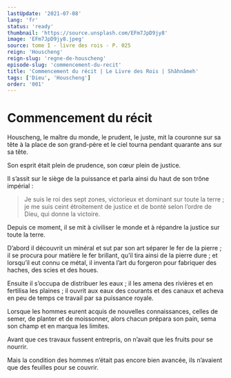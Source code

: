 ```yaml
---
lastUpdate: '2021-07-08'
lang: 'fr'
status: 'ready'
thumbnail: 'https://source.unsplash.com/EFm7JpD9jy8'
image: 'EFm7JpD9jy8.jpeg'
source: tome I - livre des rois - P. 025
reign: 'Houscheng'
reign-slug: 'regne-de-houscheng'
episode-slug: 'commencement-du-recit'
title: 'Commencement du récit | Le Livre des Rois | Shâhnâmeh'
tags: ['Dieu', 'Houscheng']
order: '001'
---
```


<!-- LTeX: language=fr -->

# Commencement du récit

Houscheng, le maître du monde, le prudent, le juste, mit la couronne sur sa tête à la place de son grand-père et le ciel tourna pendant quarante ans sur sa tête.

Son esprit était plein de prudence, son cœur plein de justice.

Il s’assit sur le siège de la puissance et parla ainsi du haut de son trône impérial :

> Je suis le roi des sept zones, victorieux et dominant sur toute la terre ; je me suis ceint étroitement de justice et de bonté selon l’ordre de Dieu, qui donne la victoire.

Depuis ce moment, il se mit à civiliser le monde et à répandre la justice sur toute la terre.

D’abord il découvrit un minéral et sut par son art séparer le fer de la pierre ; il se procura pour matière le fer brillant, qu’il tira ainsi de la pierre dure ; et lorsqu’il eut connu ce métal, il inventa l’art du forgeron pour fabriquer des haches, des scies et des houes.

Ensuite il s’occupa de distribuer les eaux ; il les amena des rivières et en fertilisa les plaines ; il ouvrit aux eaux des courants et des canaux et acheva en peu de temps ce travail par sa puissance royale.

Lorsque les hommes eurent acquis de nouvelles connaissances, celles de semer, de planter et de moissonner, alors chacun prépara son pain, sema son champ et en marqua les limites.

Avant que ces travaux fussent entrepris, on n’avait que les fruits pour se nourrir.

Mais la condition des hommes n’était pas encore bien avancée, ils n’avaient que des feuilles pour se couvrir.
